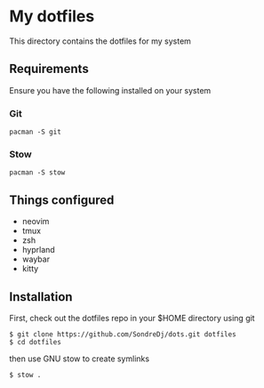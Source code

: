 # My dotfiles

This directory contains the dotfiles for my system

## Requirements

Ensure you have the following installed on your system

### Git

```
pacman -S git
```

### Stow

```
pacman -S stow
```
## Things configured
 - neovim
 - tmux
 - zsh
 - hyprland
 - waybar
 - kitty
## Installation

First, check out the dotfiles repo in your $HOME directory using git

```
$ git clone https://github.com/SondreDj/dots.git dotfiles
$ cd dotfiles
```

then use GNU stow to create symlinks

```
$ stow .
```
